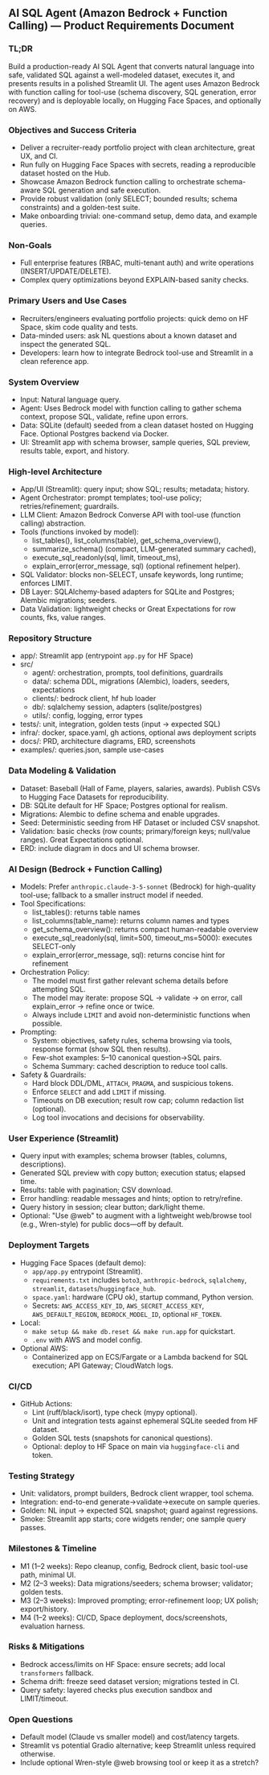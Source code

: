 ## AI SQL Agent (Amazon Bedrock + Function Calling) — Product Requirements Document

### TL;DR

Build a production-ready AI SQL Agent that converts natural language into safe, validated SQL against a well-modeled dataset, executes it, and presents results in a polished Streamlit UI. The agent uses Amazon Bedrock with function calling for tool-use (schema discovery, SQL generation, error recovery) and is deployable locally, on Hugging Face Spaces, and optionally on AWS.

### Objectives and Success Criteria

- Deliver a recruiter-ready portfolio project with clean architecture, great UX, and CI.
- Run fully on Hugging Face Spaces with secrets, reading a reproducible dataset hosted on the Hub.
- Showcase Amazon Bedrock function calling to orchestrate schema-aware SQL generation and safe execution.
- Provide robust validation (only SELECT; bounded results; schema constraints) and a golden-test suite.
- Make onboarding trivial: one-command setup, demo data, and example queries.

### Non-Goals

- Full enterprise features (RBAC, multi-tenant auth) and write operations (INSERT/UPDATE/DELETE).
- Complex query optimizations beyond EXPLAIN-based sanity checks.

### Primary Users and Use Cases

- Recruiters/engineers evaluating portfolio projects: quick demo on HF Space, skim code quality and tests.
- Data-minded users: ask NL questions about a known dataset and inspect the generated SQL.
- Developers: learn how to integrate Bedrock tool-use and Streamlit in a clean reference app.

### System Overview

- Input: Natural language query.
- Agent: Uses Bedrock model with function calling to gather schema context, propose SQL, validate, refine upon errors.
- Data: SQLite (default) seeded from a clean dataset hosted on Hugging Face. Optional Postgres backend via Docker.
- UI: Streamlit app with schema browser, sample queries, SQL preview, results table, export, and history.

### High-level Architecture

- App/UI (Streamlit): query input; show SQL; results; metadata; history.
- Agent Orchestrator: prompt templates; tool-use policy; retries/refinement; guardrails.
- LLM Client: Amazon Bedrock Converse API with tool-use (function calling) abstraction.
- Tools (functions invoked by model):
  - list_tables(), list_columns(table), get_schema_overview(),
  - summarize_schema() (compact, LLM-generated summary cached),
  - execute_sql_readonly(sql, limit, timeout_ms),
  - explain_error(error_message, sql) (optional refinement helper).
- SQL Validator: blocks non-SELECT, unsafe keywords, long runtime; enforces LIMIT.
- DB Layer: SQLAlchemy-based adapters for SQLite and Postgres; Alembic migrations; seeders.
- Data Validation: lightweight checks or Great Expectations for row counts, fks, value ranges.

### Repository Structure

- app/: Streamlit app (entrypoint `app.py` for HF Space)
- src/
  - agent/: orchestration, prompts, tool definitions, guardrails
  - data/: schema DDL, migrations (Alembic), loaders, seeders, expectations
  - clients/: bedrock client, hf hub loader
  - db/: sqlalchemy session, adapters (sqlite/postgres)
  - utils/: config, logging, error types
- tests/: unit, integration, golden tests (input → expected SQL)
- infra/: docker, space.yaml, gh actions, optional aws deployment scripts
- docs/: PRD, architecture diagrams, ERD, screenshots
- examples/: queries.json, sample use-cases

### Data Modeling & Validation

- Dataset: Baseball (Hall of Fame, players, salaries, awards). Publish CSVs to Hugging Face Datasets for reproducibility.
- DB: SQLite default for HF Space; Postgres optional for realism.
- Migrations: Alembic to define schema and enable upgrades.
- Seed: Deterministic seeding from HF Dataset or included CSV snapshot.
- Validation: basic checks (row counts; primary/foreign keys; null/value ranges). Great Expectations optional.
- ERD: include diagram in docs and UI schema browser.

### AI Design (Bedrock + Function Calling)

- Models: Prefer `anthropic.claude-3-5-sonnet` (Bedrock) for high-quality tool-use; fallback to a smaller instruct model if needed.
- Tool Specifications:
  - list_tables(): returns table names
  - list_columns(table_name): returns column names and types
  - get_schema_overview(): returns compact human-readable overview
  - execute_sql_readonly(sql, limit=500, timeout_ms=5000): executes SELECT-only
  - explain_error(error_message, sql): returns concise hint for refinement
- Orchestration Policy:
  - The model must first gather relevant schema details before attempting SQL.
  - The model may iterate: propose SQL → validate → on error, call explain_error → refine once or twice.
  - Always include `LIMIT` and avoid non-deterministic functions when possible.
- Prompting:
  - System: objectives, safety rules, schema browsing via tools, response format (show SQL then results).
  - Few-shot examples: 5–10 canonical question→SQL pairs.
  - Schema Summary: cached description to reduce tool calls.
- Safety & Guardrails:
  - Hard block DDL/DML, `ATTACH`, `PRAGMA`, and suspicious tokens.
  - Enforce `SELECT` and add `LIMIT` if missing.
  - Timeouts on DB execution; result row cap; column redaction list (optional).
  - Log tool invocations and decisions for observability.

### User Experience (Streamlit)

- Query input with examples; schema browser (tables, columns, descriptions).
- Generated SQL preview with copy button; execution status; elapsed time.
- Results: table with pagination; CSV download.
- Error handling: readable messages and hints; option to retry/refine.
- Query history in session; clear button; dark/light theme.
- Optional: "Use @web" to augment with a lightweight web/browse tool (e.g., Wren-style) for public docs—off by default.

### Deployment Targets

- Hugging Face Spaces (default demo):
  - `app/app.py` entrypoint (Streamlit).
  - `requirements.txt` includes `boto3`, `anthropic-bedrock`, `sqlalchemy`, `streamlit`, `datasets`/`huggingface_hub`.
  - `space.yaml`: hardware (CPU ok), startup command, Python version.
  - Secrets: `AWS_ACCESS_KEY_ID`, `AWS_SECRET_ACCESS_KEY`, `AWS_DEFAULT_REGION`, `BEDROCK_MODEL_ID`, optional `HF_TOKEN`.
- Local:
  - `make setup && make db.reset && make run.app` for quickstart.
  - `.env` with AWS and model config.
- Optional AWS:
  - Containerized app on ECS/Fargate or a Lambda backend for SQL execution; API Gateway; CloudWatch logs.

### CI/CD

- GitHub Actions:
  - Lint (ruff/black/isort), type check (mypy optional).
  - Unit and integration tests against ephemeral SQLite seeded from HF dataset.
  - Golden SQL tests (snapshots for canonical questions).
  - Optional: deploy to HF Space on main via `huggingface-cli` and token.

### Testing Strategy

- Unit: validators, prompt builders, Bedrock client wrapper, tool schema.
- Integration: end-to-end generate→validate→execute on sample queries.
- Golden: NL input → expected SQL snapshot; guard against regressions.
- Smoke: Streamlit app starts; core widgets render; one sample query passes.

### Milestones & Timeline

- M1 (1–2 weeks): Repo cleanup, config, Bedrock client, basic tool-use path, minimal UI.
- M2 (2–3 weeks): Data migrations/seeders; schema browser; validator; golden tests.
- M3 (2–3 weeks): Improved prompting; error-refinement loop; UX polish; export/history.
- M4 (1–2 weeks): CI/CD, Space deployment, docs/screenshots, evaluation harness.

### Risks & Mitigations

- Bedrock access/limits on HF Space: ensure secrets; add local `transformers` fallback.
- Schema drift: freeze seed dataset version; migrations tested in CI.
- Query safety: layered checks plus execution sandbox and LIMIT/timeout.

### Open Questions

- Default model (Claude vs smaller model) and cost/latency targets.
- Streamlit vs potential Gradio alternative; keep Streamlit unless required otherwise.
- Include optional Wren-style @web browsing tool or keep it as a stretch?
